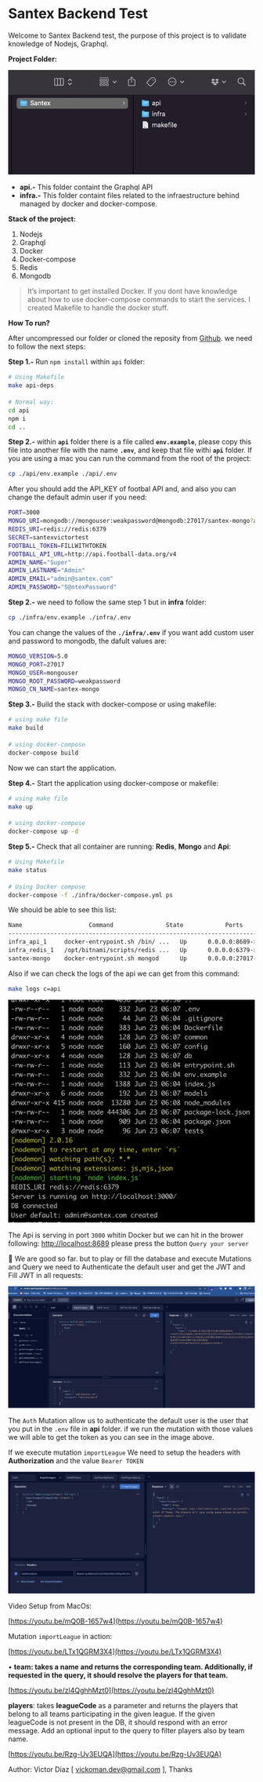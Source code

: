 # Santex Backend Test

Welcome to Santex Backend test, the purpose of this project is to validate knowledge of Nodejs, Graphql.

**Project Folder:**

![Captura de Pantalla 2022-06-23 a la(s) 00.05.58.png](images/Captura_de_Pantalla_2022-06-23_a_la(s)_00.05.58.png)

- **api.-** This folder containt the Graphql API
- **infra.-** This folder containt files related to the infraestructure behind managed by docker and docker-compose.

**Stack of the project:**

1. Nodejs
2. Graphql
3. Docker
4. Docker-compose
5. Redis
6. Mongodb

> It’s important to get installed Docker. If you dont have knowledge about how to use docker-compose commands to start the services. I created Makefile to handle the docker stuff.
> 

**How To run?**

After uncompressed our folder or cloned the reposity from [Github](https://www.notion.so/Santex-Backend-Test-28507e38cfa24ec39d93341a41441b71). we need to follow the next steps:

**Step 1.-**  Run `npm install` within `api` folder:

```bash
# Using Makefile
make api-deps

# Normal way:
cd api
npm i
cd ..
```

**Step 2.-** within **`api`** folder there is a file called **`env.example`**, please copy this file into another file with the name **`.env`**, and keep that file withi **`api`** folder. If you are using a mac you can run the command from the root of the project:

```bash
cp ./api/env.example ./api/.env
```

After you should add the API_KEY of footbal API and, and also you can change the default admin user if you need:

```bash
PORT=3000
MONGO_URI=mongodb://mongouser:weakpassword@mongodb:27017/santex-mongo?authSource=admin
REDIS_URI=redis://redis:6379
SECRET=santexvictortest
FOOTBALL_TOKEN=FILLWITHTOKEN
FOOTBALL_API_URL=http://api.football-data.org/v4
ADMIN_NAME="Super"
ADMIN_LASTNAME="Admin"
ADMIN_EMAIL="admin@santex.com"
ADMIN_PASSWORD="S@ntexPassword"
```

**Step 2.-**  we need to follow the same step 1 but in **infra** folder:

```bash
cp ./infra/env.example ./infra/.env
```

You can change the values of the **`./infra/.env`** if you want add custom user and password to mongodb, the dafult values are:

```bash
MONGO_VERSION=5.0
MONGO_PORT=27017
MONGO_USER=mongouser
MONGO_ROOT_PASSWORD=weakpassword
MONGO_CN_NAME=santex-mongo
```

**Step 3.-** Build the stack with docker-compose or using makefile:

```bash
# using make file
make build

# using docker-compose
docker-compose build
```

Now we can start the application.

**Step 4.-** Start the application using docker-compose or makefile:

```bash
# using make file
make up

# using docker-compose
docker-compose up -d
```

**Step 5.-** Check that all container are running: **Redis**, **Mongo** and **Api**:

```bash
# Using Makefile
make status

# Using Docker compose
docker-compose -f ./infra/docker-compose.yml ps
```

We should be able to see this list:

```bash
Name                   Command               State            Ports
---------------------------------------------------------------------------------
infra_api_1     docker-entrypoint.sh /bin/ ...   Up      0.0.0.0:8689->3000/tcp
infra_redis_1   /opt/bitnami/scripts/redis ...   Up      0.0.0.0:6379->6379/tcp
santex-mongo    docker-entrypoint.sh mongod      Up      0.0.0.0:27017->27017/tcp
```

Also if we can check the logs of the api we can get from this command:

```bash
make logs c=api
```

![Captura de Pantalla 2022-06-23 a la(s) 01.11.34.png](images/Captura_de_Pantalla_2022-06-23_a_la(s)_01.11.34.png)

The Api is serving in port `3000` whitin Docker but we can hit in the brower following: [http://localhost:8689](http://localhost:8689) please press the button `Query your server`

🚀 We are good so far. but to play or fill the database and execute Mutations and Query we need to Authenticate the default user and get the JWT and Fill JWT in all requests:

![Captura de Pantalla 2022-06-23 a la(s) 01.15.05.png](images/Captura_de_Pantalla_2022-06-23_a_la(s)_01.15.05.png)

The `Auth` Mutation allow us to authenticate the default user is the user that you put in the `.env` file in **api** folder. if we run the mutation with those values we will able to get the token as you can see in the image above.

If we execute mutation `importLeague` We need to setup the headers with **Authorization** and the value `Bearer TOKEN`

![Captura de Pantalla 2022-06-23 a la(s) 01.22.56.png](images/Captura_de_Pantalla_2022-06-23_a_la(s)_01.22.56.png)

Video Setup from MacOs:

[https://youtu.be/mQ0B-1657w4](https://youtu.be/mQ0B-1657w4)

Mutation `importLeague` in action:

[https://youtu.be/LTx1QGRM3X4](https://youtu.be/LTx1QGRM3X4)

• **team: takes a name and returns the corresponding team. Additionally, if requested in the query, it should resolve the players for that team.**

[https://youtu.be/zl4QghhMzt0](https://youtu.be/zl4QghhMzt0)

**players**: takes **leagueCode** as a parameter and returns the players that belong to all teams participating in the given league. If the given leagueCode is not present in the DB, it should respond with an error message. Add an optional input to the query to filter players also by team name.

[https://youtu.be/Rzg-Uv3EUQA](https://youtu.be/Rzg-Uv3EUQA)

Author: Victor Diaz [ [vickoman.dev@gmail.com](mailto:vickoman.dev@gmail.com) ], Thanks
